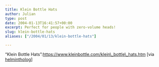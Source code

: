 ```yaml
---
title: Klein Bottle Hats
author: Julian
type: post
date: 2004-01-13T16:41:57+00:00
excerpt: Perfect for people with zero-volume heads!
slug: klein-bottle-hats 
aliases: ["/2004/01/13/klein-bottle-hats"]

---
```

&#8220;Klein Bottle Hats&#8221;:https://www.kleinbottle.com/klein\_bottle\_hats.htm [via [helmintholog][1]]

 [1]: https://www.thewormbook.com/helmintholog/archives/001027.html